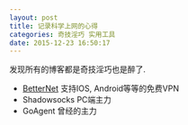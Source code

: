 ```yaml
---
layout: post
title: 记录科学上网的心得
categories: 奇技淫巧 实用工具
date: 2015-12-23 16:50:17
---
```


发现所有的博客都是奇技淫巧也是醉了.

<!-- more -->

* [BetterNet](https://www.betternet.co/) 支持IOS, Android等等的免费VPN
* Shadowsocks PC端主力
* GoAgent 曾经的主力

